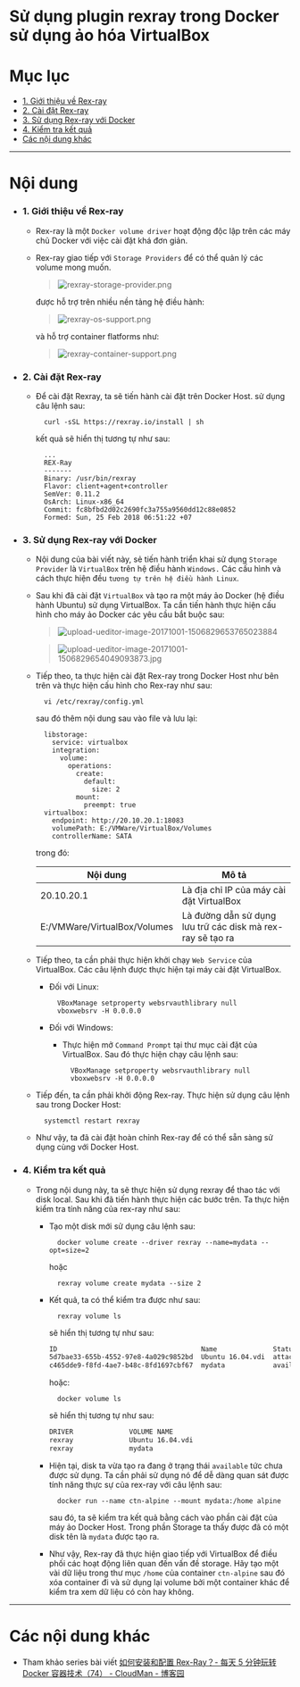 # Sử dụng plugin rexray trong Docker sử dụng ảo hóa VirtualBox

# Mục lục

- [1. Giới thiệu về Rex-ray](#about)
- [2. Cài đặt Rex-ray](#setting)
- [3. Sử dụng Rex-ray với Docker](#with-docker)
- [4. Kiểm tra kết quả](#result)
- [Các nội dung khác](#content-others)

---

# <a name="content">Nội dung</a>

- ### <a name="about">1. Giới thiệu về Rex-ray</a>

  - Rex-ray là một `Docker volume driver` hoạt động độc lập trên các máy chủ Docker với việc cài đặt khá đơn giản.
  - Rex-ray giao tiếp với `Storage Providers` để có thể quản lý các volume mong muốn.

    > ![rexray-storage-provider.png](../../images/rexray-storage-provider.png)

    được hỗ trợ trên nhiều nền tảng hệ điều hành:

    > ![rexray-os-support.png](../../images/rexray-os-support.png)

    và hỗ trợ container flatforms như:

    > ![rexray-container-support.png](../../images/rexray-container-support.png)

- ### <a name="setting">2. Cài đặt Rex-ray</a>

  - Để cài đặt Rexray, ta sẽ tiến hành cài đặt trên Docker Host. sử dụng câu lệnh sau:

          curl -sSL https://rexray.io/install | sh

    kết quả sẽ hiển thị tương tự như sau:

          ...
          REX-Ray
          -------
          Binary: /usr/bin/rexray
          Flavor: client+agent+controller
          SemVer: 0.11.2
          OsArch: Linux-x86_64
          Commit: fc8bfbd2d02c2690fc3a755a9560dd12c88e0852
          Formed: Sun, 25 Feb 2018 06:51:22 +07

- ### <a name="with-docker">3. Sử dụng Rex-ray với Docker</a>

  - Nội dung của bài viết này, sẻ tiến hành triển khai sử dụng `Storage Provider` là `VirtualBox` trên hệ điều hành `Windows.` Các cấu hình và cách thực hiện đều `tương tự trên hệ điều hành Linux`.

  - Sau khi đã cài đặt `VirtualBox` và tạo ra một máy ảo Docker (hệ điều hành Ubuntu) sử dụng VirtualBox. Ta cần tiến hành thực hiện cấu hình cho máy ảo Docker các yêu cầu bắt buộc sau:

    > ![upload-ueditor-image-20171001-1506829653765023884](../../images/upload-ueditor-image-20171001-1506829653765023884.jpg)

    > ![upload-ueditor-image-20171001-1506829654049093873.jpg](../../images/upload-ueditor-image-20171001-1506829654049093873.jpg)

  - Tiếp theo, ta thực hiện cài đặt Rex-ray trong Docker Host như bên trên và thực hiện cấu hình cho Rex-ray như sau:

          vi /etc/rexray/config.yml

    sau đó thêm nội dung sau vào file và lưu lại:

          libstorage:
            service: virtualbox
            integration:
              volume:
                operations:
                  create:
                    default:
                      size: 2
                  mount:
                    preempt: true
          virtualbox:
            endpoint: http://20.10.20.1:18083
            volumePath: E:/VMWare/VirtualBox/Volumes
            controllerName: SATA

    trong đó:

    | Nội dung                     | Mô tả                                                      |
    | ---------------------------- | ---------------------------------------------------------- |
    | 20.10.20.1                   | Là địa chỉ IP của máy cài đặt VirtualBox                   |
    | E:/VMWare/VirtualBox/Volumes | Là đường dẫn sử dụng lưu trữ các disk mà rex-ray sẽ tạo ra |

  - Tiếp theo, ta cần phải thực hiện khởi chạy `Web Service` của VirtualBox. Các câu lệnh được thực hiện tại máy cài đặt VirtualBox.

    - Đối với Linux:

            VBoxManage setproperty websrvauthlibrary null
            vboxwebsrv -H 0.0.0.0

    - Đối với Windows:

      - Thực hiện mở `Command Prompt` tại thư mục cài đặt của VirtualBox. Sau đó thực hiện chạy câu lệnh sau:

              VBoxManage setproperty websrvauthlibrary null
              vboxwebsrv -H 0.0.0.0

  - Tiếp đến, ta cần phải khởi động Rex-ray. Thực hiện sử dụng câu lệnh sau trong Docker Host:

          systemctl restart rexray

  - Như vậy, ta đã cài đặt hoàn chỉnh Rex-ray để có thể sẵn sàng sử dụng cùng với Docker Host.

- ### <a name="result">4. Kiểm tra kết quả</a>

  - Trong nội dung này, ta sẽ thực hiện sử dụng rexray để thao tác với disk local. Sau khi đã tiến hành thực hiện các bước trên. Ta thực hiện kiểm tra tính năng của rex-ray như sau:

    - Tạo một disk mới sử dụng câu lệnh sau:

            docker volume create --driver rexray --name=mydata --opt=size=2

      hoặc

            rexray volume create mydata --size 2

    - Kết quả, ta có thể kiểm tra được như sau:

            rexray volume ls

      sẽ hiển thị tương tự như sau:

      ```sh
      ID                                    Name              Status     Size
      5d7bae33-655b-4552-97e8-4a029c9852bd  Ubuntu 16.04.vdi  attached   10
      c465dde9-f8fd-4ae7-b48c-8fd1697cbf67  mydata            available  2

      ```

      hoặc:

            docker volume ls

      sẽ hiển thị tương tự như sau:

      ```sh
      DRIVER              VOLUME NAME
      rexray              Ubuntu 16.04.vdi
      rexray              mydata
      ```

    - Hiện tại, disk ta vừa tạo ra đang ở trạng thái `available` tức chưa được sử dụng. Ta cần phải sử dụng nó để dễ dàng quan sát được tính năng thực sự của rex-ray với câu lệnh sau:

            docker run --name ctn-alpine --mount mydata:/home alpine

      sau đó, ta sẽ kiểm tra kết quả bằng cách vào phần cài đặt của máy ảo Docker Host. Trong phần Storage ta thấy được đã có một disk tên là `mydata` được tạo ra.

    - Như vậy, Rex-ray đã thực hiện giao tiếp với VirtualBox để điều phối các hoạt động liên quan đến vấn đề storage. Hãy tạo một vài dữ liệu trong thư mục `/home` của container `ctn-alpine` sau đó xóa container đi và sử dụng lại volume bởi một container khác để kiểm tra xem dữ liệu có còn hay không.

---

# <a name="content-others">Các nội dung khác</a>

- Tham khảo series bài viết [如何安装和配置 Rex-Ray？- 每天 5 分钟玩转 Docker 容器技术（74） - CloudMan - 博客园](http://www.cnblogs.com/CloudMan6/p/7607705.html)
